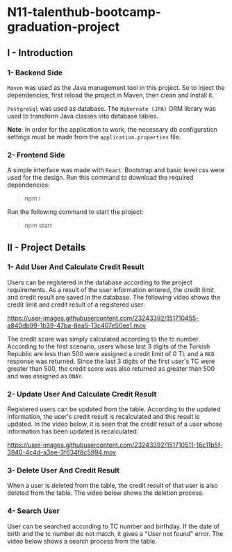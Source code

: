 # N11-talenthub-bootcamp-graduation-project

## I - Introduction

### 1- Backend Side

```Maven``` was used as the Java management tool in this project. So to inject the dependencies, 
first reload the project in Maven, then clean and install it.

```PostgreSql``` was used as database. The ```Hibernate (JPA)``` ORM library was used to transform Java classes 
into database tables.

**Note**: In order for the application to work, the necessary db configuration settings must be made from the ```application.properties``` file.

### 2- Frontend Side

A simple interface was made with ```React```. Bootstrap and basic level css were used for the design. 
Run this command to download the required dependencies:

> npm i

Run the following command to start the project:

> npm start

## II - Project Details

### 1- Add User And Calculate Credit Result

Users can be registered in the database according to the project requirements. 
As a result of the user information entered, the credit limit and credit result 
are saved in the database. The following video shows the credit limit and credit 
result of a registered user:

https://user-images.githubusercontent.com/23243392/151710455-a840db99-1b39-47ba-8ea5-13c407e50ee1.mov


The credit score was simply calculated according to the tc number. According to the 
first scenario, users whose last 3 digits of the Turkish Republic are less than 500 
were assigned a credit limit of 0 TL and a ```RED``` response was returned. Since the last 
3 digits of the first user's TC were greater than 500, the credit score was also returned 
as greater than 500 and was assigned as ```ONAY```.

### 2- Update User And Calculate Credit Result

Registered users can be updated from the table. According to the updated information, 
the user's credit result is recalculated and this result is updated. In the video below, 
it is seen that the credit result of a user whose information has been updated is recalculated.


https://user-images.githubusercontent.com/23243392/151710511-16c11b5f-3940-4c4d-a3ee-3f634f8c5994.mov

### 3- Delete User And Credit Result

When a user is deleted from the table, the credit result of that user is also deleted from the table.
The video below shows the deletion process.

### 4- Search User


User can be searched according to TC number and birthday. If the date of birth and the tc number do not match, 
it gives a "User not found" error. The video below shows a search process from the table.




